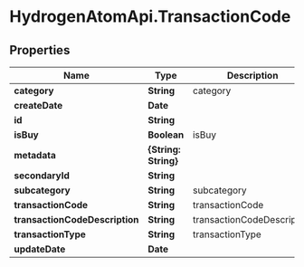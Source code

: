 # HydrogenAtomApi.TransactionCode

## Properties
Name | Type | Description | Notes
------------ | ------------- | ------------- | -------------
**category** | **String** | category | [optional] 
**createDate** | **Date** |  | [optional] 
**id** | **String** |  | [optional] 
**isBuy** | **Boolean** | isBuy | [optional] 
**metadata** | **{String: String}** |  | [optional] 
**secondaryId** | **String** |  | [optional] 
**subcategory** | **String** | subcategory | [optional] 
**transactionCode** | **String** | transactionCode | 
**transactionCodeDescription** | **String** | transactionCodeDescription | [optional] 
**transactionType** | **String** | transactionType | [optional] 
**updateDate** | **Date** |  | [optional] 


